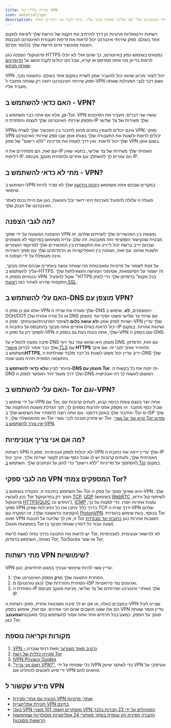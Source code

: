```yaml
---
title: סקירה כללית של VPN
icon: material/vpn
description: רשתות וירטואליות פרטיות מעבירות את הסיכון מספק שירותי האינטרנט שלך לצד שלישי שאתה סומך עליו. כדאי לזכור את הדברים האלה.
---
```


רשתות וירטואליות פרטיות הן דרך להרחיב את הקצה של הרשת שלך ליציאה למקום אחר בעולם. ספק שירותי אינטרנט יכול לראות את זרימת תעבורת האינטרנט הנכנסת ויוצאת ממכשיר סיום הרשת שלך (כלומר מודם).

פרוטוקולי הצפנה כגון HTTPS נמצאים בשימוש נפוץ באינטרנט, כך שהם אולי לא יוכלו לראות בדיוק מה אתה מפרסם או קורא, אבל הם יכולים לקבל מושג על [הדומיינים שאתה מבקש](../advanced/dns-overview.md#why-shouldnt-i-use-encrypted-dns).

VPN יכול לעזור מכיוון שהוא יכול להעביר אמון לשרת במקום אחר בעולם. כתוצאה מכך, ספק שירותי האינטרנט רואה רק שאתה מחובר ל-VPN ושום דבר לגבי הפעילות שאתה מעביר אליו.

## האם כדאי להשתמש ב - VPN?

**כן**, אלא אם אתה כבר משתמש ב-Tor. VPN עושה שני דברים: מעביר את הסיכונים מספק שירותי האינטרנט שלך לעצמו והסתרת ה-IP שלך משירות של צד שלישי.

VPNs אינם יכולים להצפין נתונים מחוץ לחיבור בין המכשיר שלך לשרת VPN. ספקי VPN יכולים לראות ולשנות את התעבורה שלך באותו אופן שבו ספק שירותי האינטרנט שלך יכול לראות. ואין דרך לאמת את מדיניות "ללא רישום" של ספק VPN בשום אופן.

עם זאת, הם מסתירים את ה-IP האמיתי שלך משירות של צד שלישי, בתנאי שאין דליפות IP. הם עוזרים לך להשתלב עם אחרים ולהפחית מעקב מבוסס IP.

## מתי לא כדאי להשתמש ב - VPN?

השימוש ב-VPN במקרים שבהם אתה משתמש ב[זהות הידועה](common-threats.md#common-misconceptions) שלך לא סביר להיות שימושי.

פעולה זו עלולה להפעיל מערכות זיהוי דואר זבל והונאות, כגון אם היית נכנס לאתר האינטרנט של הבנק שלך.

## מה לגבי הצפנה?

ההצפנה המוצעת על ידי ספקי VPN נמצאת בין המכשירים שלך לשרתים שלהם. זה מבטיח שהקישור הספציפי הזה מאובטח. זהו שלב עלייה משימוש בפרוקסי לא מוצפנים שבהם יריב ברשת יכול ליירט את התקשורת בין המכשירים שלך לפרוקסי האמורים ולשנות אותם. עם זאת, הצפנה בין האפליקציות או הדפדפנים שלך עם ספקי השירות אינה מטופלת על ידי הצפנה זו.

על מנת לשמור על פרטיות ומאובטחת מה שאתה עושה באתרים שבהם אתה מבקר, עליך להשתמש ב-HTTPS. זה ישמור על הסיסמאות, אסימוני הפגישה והשאילתות שלך בטוחים מספק ה-VPN. שקול להפעיל "HTTPS בכל מקום" בדפדפן שלך כדי למתן התקפות שדרוג לאחור כמו [רצועת SSL](https://www.blackhat.com/presentations/bh-dc-09/Marlinspike/BlackHat-DC-09-Marlinspike-Defeating-SSL.pdf).

## האם עלי להשתמש ב-DNS מוצפן עם VPN?

אלא אם כן ספק ה-VPN שלך מארח את שרתי ה-DNS המוצפנים, **לא**. שימוש ב-DOH/DOT (או כל צורה אחרת של DNS מוצפן) עם שרתי צד שלישי פשוט יוסיף עוד ישויות למתן אמון ו**לא עושה כלום** לשיפור הפרטיות/אבטחתך. ספק ה-VPN שלך עדיין יכול לראות באילו אתרים אתה מבקר בהתבסס על כתובות ה-IP ושיטות אחרות. במקום לסמוך רק על ספק ה-VPN שלך, אתה בוטח כעת גם בספק ה-VPN וגם בספק ה-DNS.

סיבה נפוצה להמליץ על DNS מוצפן היא שהוא עוזר נגד זיוף DNS. עם זאת, הדפדפן שלך כבר אמור לבדוק [אישורי TLS](https://en.wikipedia.org/wiki/Transport_Layer_Security#Digital_certificates) עם **HTTPS** ולהזהיר אותך לגבי זה. אם אינך משתמש ב**HTTPS**, יריב עדיין יכול פשוט לשנות כל דבר מלבד שאילתות ה-DNS שלך והתוצאה הסופית תהיה מעט שונה.

מיותר לציין ש**לא כדאי להשתמש ב-DNS מוצפן עם Tor**. זה יפנה את כל בקשות ה-DNS שלך דרך מעגל יחיד ויאפשר לספק ה-DNS המוצפן לעשות לך דה-אנוניזציה.

## האם עלי להשתמש ב- Tor *וגם*-VPN?

על ידי שימוש ב-VPN עם Tor, אתה יוצר בעצם צומת כניסה קבוע, לעתים קרובות עם שביל כסף מחובר. זה מספק אפס יתרונות נוספים לך, תוך הגדלת משטח ההתקפה של החיבור שלך באופן דרמטי. אם אתה רוצה להסתיר את השימוש שלך ב-Tor מ-ISP שלך או מהממשלה שלך, ל-Tor יש פתרון מובנה לכך: גשרי Tor. [קרא עוד על גשרי Tor ומדוע אין צורך להשתמש ב-VPN](../advanced/tor-overview.md).

## מה אם אני צריך אנונימיות?

רשתות VPN לא יכולות לספק אנונימיות. ספק ה-VPN שלך עדיין יראה את כתובת ה-IP האמיתית שלך, ולעתים קרובות יש לו שובל כסף שניתן לקשר ישירות אליך. אינך יכול להסתמך על מדיניות "ללא רישום" כדי להגן על הנתונים שלך. השתמש [ב Tor](https://www.torproject.org/) במקום.

## מה לגבי ספקי VPN המספקים צמתי Tor?

אל תשתמש בתכונה זו. הנקודה בשימוש ב-Tor היא שאינך סומך על ספק ה-VPN שלך. נכון לעכשיו Tor תומך רק בפרוטוקול [TCP](https://en.wikipedia.org/wiki/Transmission_Control_Protocol). [UDP](https://en.wikipedia.org/wiki/User_Datagram_Protocol) (בשימוש [WebRTC](https://en.wikipedia.org/wiki/WebRTC) לשיתוף קול ווידאו, פרוטוקול [HTTP3/QUIC](https://en.wikipedia.org/wiki/HTTP/3) החדש וכו'), [ICMP](https://en.wikipedia.org/wiki/Internet_Control_Message_Protocol) ומנות אחרות יוסרו. כדי לפצות על כך, ספקי VPN בדרך כלל ינתבו את כל החבילות שאינן TCP דרך שרת ה-VPN שלהם (הקפיצה הראשונה שלך). זה המקרה עם [ProtonVPN](https://protonvpn.com/support/tor-vpn/). בנוסף, בעת שימוש בהגדרת Tor over VPN זו, אין לך שליטה על תכונות Tor חשובות אחרות כגון [כתובת יעד מבודדת](https://www.whonix.org/wiki/Stream_Isolation) (באמצעות מעגל Tor שונה עבור כל דומיין שאתה מבקר בו).

יש לראות את התכונה כדרך נוחה לגשת לרשת Tor, לא להישאר אנונימית. לאנונימיות נאותה, השתמש בדפדפן Tor, TorSocks או שער Tor.

## מתי רשתות VPN שימושיות?

VPN עדיין עשוי להיות שימושי עבורך במגוון תרחישים, כגון:

1. הסתרת התנועה שלך מ**רק** מספק האינטרנט שלך.
1. הסתרת ההורדות שלך (כגון טורנטים) מ-ISP וארגונים נגד פיראטיות.
1. הסתרת ה-IP שלך מאתרי אינטרנט ושירותים של צד שלישי, מניעת מעקב מבוסס IP.

במצבים כאלה, או אם יש לך סיבה משכנעת אחרת, ספקי רשתות ה-VPN שציינו לעיל הם אלו שאנו חושבים שהם הכי אמינים. עם זאת, שימוש בספק VPN עדיין אומר שאתה *סומך* על הספק. כמעט בכל תרחיש אחר אתה אמור להשתמש בכלי מאובטח**שמעוצב** כגון Tor.

## מקורות וקריאה נוספת

1. [VPN - נרטיב מאוד מעורער](https://schub.io/blog/2019/04/08/very-precarious-narrative.html) מאת דניס שוברט
1. [סקירה כללית של רשת Tor](../advanced/tor-overview.md)
1. [IVPN Privacy Guides](https://www.ivpn.net/privacy-guides)
1. ["האם אני צריך VPN?"](https://www.doineedavpn.com), כלי שפותח על ידי IVPN כדי לאתגר שיווק VPN אגרסיבי על ידי סיוע לאנשים להחליט אם VPN מתאים להם.

## מידע שקשור ל VPN

- [הבעיה עם אתרי סקירת VPN ואתרי פרטיות](https://blog.privacyguides.org/2019/11/20/the-trouble-with-vpn-and-privacy-review-sites/)
- [חקירת אפליקציית VPN בחינם](https://www.top10vpn.com/free-vpn-app-investigation/)
- [בעלי VPN מוסתרים חשפו: 101 מוצרי VPN המנוהלים על ידי 23 חברות בלבד](https://vpnpro.com/blog/hidden-vpn-owners-unveiled-97-vpns-23-companies/)
- [החברה הסינית הזו עומדת בסתר מאחורי 24 אפליקציות פופולריות שמחפשות הרשאות מסוכנות](https://vpnpro.com/blog/chinese-company-secretly-behind-popular-apps-seeking-dangerous-permissions/)
